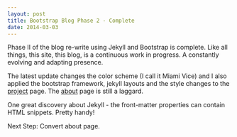 ```yaml
---
layout: post
title: Bootstrap Blog Phase 2 - Complete
date: 2014-03-03
---
```


Phase II of the blog re-write using Jekyll and Bootstrap is complete.  Like all things, this site, this blog, is a continuous work in progress.  A constantly evolving and adapting presence.

The latest update changes the color scheme (I call it Miami Vice) and I also applied the bootstrap framework, jekyll layouts and the style changes to the [project](proj) page. The [about](about) page is still a laggard.

One great discovery about Jekyll - the front-matter properties can contain HTML snippets.  Pretty handy!

Next Step: Convert about page.
